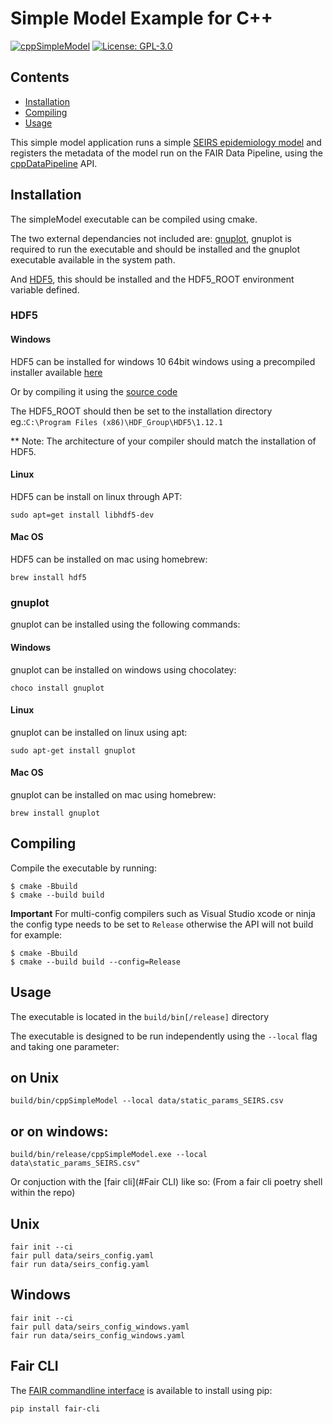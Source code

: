 # Simple Model Example for C++
[![cppSimpleModel](https://github.com/FAIRDataPipeline/cppSimpleModel/actions/workflows/cpp_simple_model.yaml/badge.svg)](https://github.com/FAIRDataPipeline/cppSimpleModel/actions/workflows/cpp_simple_model.yaml)
[![License: GPL-3.0](https://img.shields.io/badge/licence-GPL--3-3891A6)](https://opensource.org/licenses/GPL-3.0)

## Contents
  - [Installation](#installation)
  - [Compiling](#compiling)
  - [Usage](#usage)

This simple model application runs a simple [SEIRS epidemiology model](https://www.nature.com/articles/s41592-020-0856-2) and registers the metadata of the model run on the FAIR Data Pipeline,
using the [cppDataPipeline](https://github.com/FAIRDataPipeline/cppDataPipeline) API.

## Installation
The simpleModel executable can be compiled using cmake.

The two external dependancies not included are:
[gnuplot](http://www.gnuplot.info/download.html), gnuplot is required to run the executable and should be installed and the gnuplot executable available in the system path.

And [HDF5](https://support.hdfgroup.org/ftp/HDF5/current/src/), this should be installed and the HDF5_ROOT environment variable defined.

### HDF5
#### Windows
HDF5 can be installed for windows 10 64bit windows using a precompiled installer available [here](https://support.hdfgroup.org/ftp/HDF5/releases/hdf5-1.12/hdf5-1.12.1/bin/windows/hdf5-1.12.1-Std-win10_64-vs14.zip)

Or by compiling it using the [source code](https://www.hdfgroup.org/downloads/hdf5/source-code/)

The HDF5_ROOT should then be set to the installation directory eg.:`C:\Program Files (x86)\HDF_Group\HDF5\1.12.1`

** Note: The architecture of your compiler should match the installation of HDF5.

#### Linux
HDF5 can be install on linux through APT:
```
sudo apt=get install libhdf5-dev
```

#### Mac OS
HDF5 can be installed on mac using homebrew:
```
brew install hdf5
```

### gnuplot
gnuplot can be installed using the following commands:

#### Windows
gnuplot can be installed on windows using chocolatey:
```
choco install gnuplot
```

#### Linux
gnuplot can be installed on linux using apt:
```
sudo apt-get install gnuplot
```

#### Mac OS
gnuplot can be installed on mac using homebrew:
```
brew install gnuplot
```

## Compiling
Compile the executable by running:

```
$ cmake -Bbuild
$ cmake --build build
```

**Important** For multi-config compilers such as Visual Studio xcode or ninja the config type needs to be set to `Release` otherwise the API will not build for example:
```
$ cmake -Bbuild
$ cmake --build build --config=Release
```

## Usage
The executable is located in the `build/bin[/release]` directory

The executable is designed to be run independently using the `--local` flag and taking one parameter:

## on Unix
```
build/bin/cppSimpleModel --local data/static_params_SEIRS.csv
```
## or on windows:
```
build/bin/release/cppSimpleModel.exe --local data\static_params_SEIRS.csv"
```

Or conjuction with the [fair cli](#Fair CLI) like so:
(From a fair cli poetry shell within the repo)
## Unix
```
fair init --ci
fair pull data/seirs_config.yaml
fair run data/seirs_config.yaml
```
## Windows
```
fair init --ci
fair pull data/seirs_config_windows.yaml
fair run data/seirs_config_windows.yaml
```

## Fair CLI
The [FAIR commandline interface]("https://github.com/FAIRDataPipeline/FAIR-CLI") is available to install using pip:
```
pip install fair-cli
```